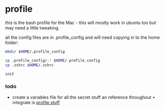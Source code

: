 # profile

this is the bash profile for the Mac - this will mostly work in ubuntu too but may need a little tweaking.

all the config files are in .profile_config and will need copying in to the home folder:

```bash
mkdir $HOME/.profile_config

cp .profile_config/.* $HOME/.profile_config
cp .zshrc $HOME/.zshrc

init
```

### todo

* create a variables file for all the secret stuff an reference throughout
• integrate is [profile stuff](https://github.com/phillipbarron/dev-env)
